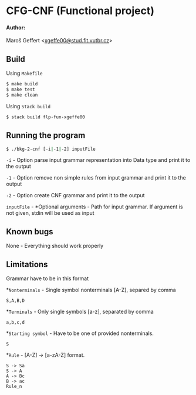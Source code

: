 # CFG-CNF (Functional project)
#### Author:
Maroš Geffert \<xgeffe00@stud.fit.vutbr.cz\>

## Build
Using `Makefile`
```bash
$ make build
$ make test
$ make clean
```
Using `Stack build`
```bash
$ stack build flp-fun-xgeffe00
```

## Running the program
```bash
$ ./bkg-2-cnf [-i|-1|-2] inputFile
```
`-i` - Option parse input grammar representation into Data type and print it to the output

`-1` - Option remove non simple rules from input grammar and print it to the output

`-2` - Option create CNF grammar and print it to the output

`inputFile` - *Optional arguments - Path for input grammar. If argument is not given, stdin will be used as input

## Known bugs
None - Everything should work properly

## Limitations
Grammar have to be in this format

*`Nonterminals` - Single symbol nonterminals [A-Z], separed by comma
```text
S,A,B,D
```
*`Terminals` - Only single symbols [a-z], separated by comma
```text
a,b,c,d
```
*`Starting symbol` - Have to be one of provided nonterminals.
```text
S
```

*`Rule` - [A-Z] -> [a-zA-Z] format.
```text
S -> Sa
S -> A
A -> Bc
B -> ac
Rule_n
```
